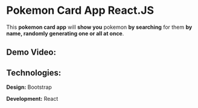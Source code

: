 # Pokemon Card App React.JS

This **pokemon card app** will **show you** pokemon **by searching** for
them **by name, randomly generating one or all at once**.

## Demo Video:

## Technologies:

**Design:** Bootstrap

**Development:** React
